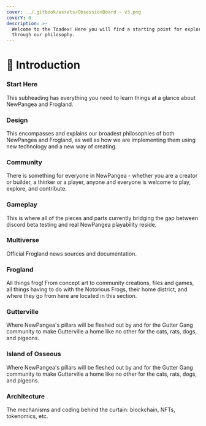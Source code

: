 ```yaml
---
cover: ../.gitbook/assets/ObsessionBoard - v3.png
coverY: 0
description: >-
  Welcome to the Toadex! Here you will find a starting point for exploration
  through our philosophy.
---
```


# 🐸 Introduction

### Start Here

This subheading has everything you need to learn things at a glance about NewPangea and Frogland.&#x20;

### Design

This encompasses and explains our broadest philosophies of both NewPangea and Frogland, as well as how we are implementing them using new technology and a new way of creating.&#x20;

### Community

There is something for everyone in NewPangea - whether you are a creator or builder, a thinker or a player, anyone and everyone is welcome to play, explore, and contribute.

### Gameplay

This is where all of the pieces and parts currently bridging the gap between discord beta testing and real NewPangea playability reside.&#x20;

### Multiverse&#x20;

Official Frogland news sources and documentation.&#x20;

### Frogland

All things frog! From concept art to community creations, files and games, all things having to do with the Notorious Frogs, their home district, and where they go from here are located in this section.

### Gutterville

Where NewPangea's pillars will be fleshed out by and for the Gutter Gang community to make Gutterville a home like no other for the cats, rats, dogs, and pigeons.

### Island of Osseous

Where NewPangea's pillars will be fleshed out by and for the Gutter Gang community to make Gutterville a home like no other for the cats, rats, dogs, and pigeons.

### Architecture

The mechanisms and coding behind the curtain: blockchain, NFTs, tokenomics, etc.&#x20;
